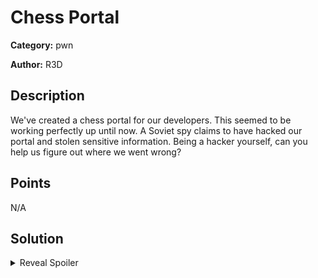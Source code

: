 # Chess Portal
**Category:** pwn

**Author:** R3D

## Description
We've created a chess portal for our developers. This seemed to be working perfectly up until now. A Soviet spy claims to have hacked our portal and stolen sensitive information.
Being a hacker yourself, can you help us figure out where we went wrong?

## Points
N/A

## Solution
<details>
 <summary>Reveal Spoiler</summary>

### Vulnerability
1. Identify what you are allowed to execute and what not.
2. Bypass restrictions (blacklisting).
3. Escape python jail.


A solution that performs the above steps is provided in [sol.py](./sol/solution.txt)

</details>
